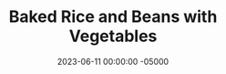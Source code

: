 ---
layout: post
title:  "Baked Rice and Beans with Vegetables"
date:   2023-06-11 00:00:00 -05000
categories: 
- Recipes
- Meatless
permalink: /recipes/baked-rice-and-beans
image: /assets/Food/Meatless/Baked RB/baked-rb.jpg
ing: bakedrb-ing
facts: bakedrb-facts
Prep: 30
Rest: 
Cook: 90
Source1: 
Source2: 
Description: This simple baked rice and beans also mixed together vegetables and a spicy sauce. This makes a bunch of food, enough to last you for lunch through two whole work weeks.
Instructions: 
- Preheat oven to 400F.  Cut your vegetables (peppers, carrots, and onions) into a medium dice<br><br>

- Heat olive oil in a dutch oven over medium heat. Sauteed onion, carrots, and peppers for 5 minutes<br><br>

- Add garlic, chipotle peppers in adobo, and diced green chiles. Use some water to get the rest of the stuff from the cans. Cook for about 10 minutes over high, or until most of water has cooked off<br><br>

- Add brown rice to the pot, and toast for around a minute<br><br>

- Add the beans and the rest of the ingredients (water, bouillon powder, tomato paste, ACV, soy sauce, chili powder, cumin, salt, and pepper). Stir to combine, and let simmer for 5 minutes<br><br>

- Cover the Dutch oven with a lid and bake for 1 hour. Turn oven off and let sit in oven (covered) for 30 minutes
---